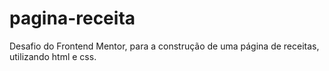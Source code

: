 # pagina-receita
Desafio do Frontend Mentor, para a construção de uma página de receitas, utilizando html e css.
